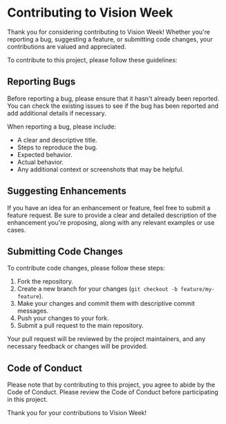 # Contributing to Vision Week

Thank you for considering contributing to Vision Week! Whether you're reporting a bug, suggesting a feature, or submitting code changes, your contributions are valued and appreciated.

To contribute to this project, please follow these guidelines:

## Reporting Bugs

Before reporting a bug, please ensure that it hasn't already been reported. You can check the existing issues to see if the bug has been reported and add additional details if necessary.

When reporting a bug, please include:

- A clear and descriptive title.
- Steps to reproduce the bug.
- Expected behavior.
- Actual behavior.
- Any additional context or screenshots that may be helpful.

## Suggesting Enhancements

If you have an idea for an enhancement or feature, feel free to submit a feature request. Be sure to provide a clear and detailed description of the enhancement you're proposing, along with any relevant examples or use cases.

## Submitting Code Changes

To contribute code changes, please follow these steps:

1. Fork the repository.
2. Create a new branch for your changes (`git checkout -b feature/my-feature`).
3. Make your changes and commit them with descriptive commit messages.
4. Push your changes to your fork.
5. Submit a pull request to the main repository.

Your pull request will be reviewed by the project maintainers, and any necessary feedback or changes will be provided.

## Code of Conduct

Please note that by contributing to this project, you agree to abide by the Code of Conduct. Please review the Code of Conduct before participating in this project.

Thank you for your contributions to Vision Week!
